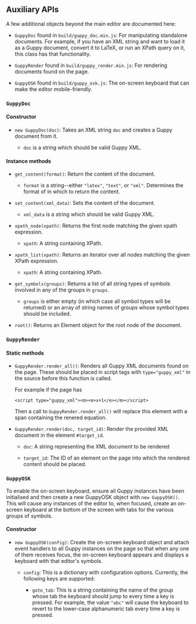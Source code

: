 ## Auxiliary APIs

A few additional objects beyond the main editor are documented here:

* `GuppyDoc` found in `build/guppy_doc.min.js`: For manipulating standalone
  documents.  For example, if you have an XML string and want to load
  it as a Guppy document, convert it to LaTeX, or run an XPath query
  on it, this class has that functionality.

* `GuppyRender` found in `build/guppy_render.min.js`: For rendering
  documents found on the page.
  
* `GuppyOSK` found in `build/guppy_osk.js`: The on-screen keyboard
  that can make the editor mobile-friendly.


### `GuppyDoc`

#### Constructor

* `new GuppyDoc(doc)`: Takes an XML string `doc` and creates a Guppy
  document from it.

  * `doc` is a string which should be valid Guppy XML.

#### Instance methods

* `get_content(format)`: Return the content of the document.

  * `format` is a string--either `"latex"`, `"text"`, or `"xml"`.
    Determines the format of in which to return the content.

* `set_content(xml_data)`: Sets the content of the document.

  * `xml_data` is a string which should be valid Guppy XML.

* `xpath_node(xpath)`: Returns the first node matching the given xpath
  expression.

  * `xpath`: A string containing XPath.  

* `xpath_list(xpath)`: Returns an iterator over all nodes matching the
  given XPath expression.

  * `xpath`: A string containing XPath.  

* `get_symbols(groups)`: Returns a list of all string types of symbols
  involved in any of the groups in `groups`.

  * `groups` is either empty (in which case all symbol types will be
    returned) or an array of string names of groups whose symbol types
    should be included.

* `root()`: Returns an Element object for the root node of the
  document.


### `GuppyRender`

#### Static methods

* `GuppyRender.render_all()`: Renders all Guppy XML documents found on
  the page.  These should be placed in script tags with
  `type="guppy_xml"` in the source before this function is called.

  For example if the page has

  ```<script type="guppy_xml"><m><e>x+1</e></m></script>```

  Then a call to `GuppyRender.render_all()` will replace this element with a
  span containing the renered equation.

* `GuppyRender.render(doc, target_id)`: Render the provided XML
  document in the element `#target_id`.

  * `doc`: A string representing the XML document to be rendered

  * `target_id`: The ID of an element on the page into which the
    rendered content should be placed.


### `GuppyOSK`

To enable the on-screen keyboard, ensure all Guppy instances have been
initialised and then create a new GuppyOSK object with `new
GuppyOSK()`.  This will cause any instances of the editor to, when
focused, create an on-screen keyboard at the bottom of the screen with
tabs for the various groups of symbols.

#### Constructor

* `new GuppyOSK(config)`: Create the on-screen keyboard object and
  attach event handlers to all Guppy instances on the page so that
  when any one of them receives focus, the on-screen keyboard appears
  and displays a keyboard with that editor's symbols.

  * `config`: This is a dictionary with configuration options.
    Currently, the following keys are supported:

    * `goto_tab`: This is a string containing the name of the group
      whose tab the keyboard should jump to every time a key is
      pressed.  For example, the value `"abc"` will cause the keyboard
      to revert to the lower-case alphanumeric tab every time a key is
      pressed.